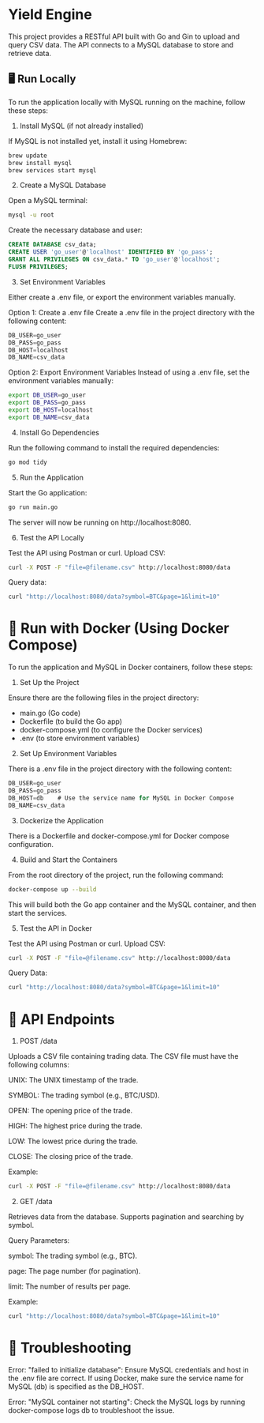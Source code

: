 # Yield Engine
This project provides a RESTful API built with Go and Gin to upload and query CSV data. The API connects to a MySQL database to store and retrieve data.

## 🖥️ Run Locally
To run the application locally with MySQL running on the machine, follow these steps:
1. Install MySQL (if not already installed)

If MySQL is not installed yet, install it using Homebrew:
```bash
brew update
brew install mysql
brew services start mysql
```
2. Create a MySQL Database

Open a MySQL terminal:
```bash
mysql -u root
```
Create the necessary database and user:
```sql
CREATE DATABASE csv_data;
CREATE USER 'go_user'@'localhost' IDENTIFIED BY 'go_pass';
GRANT ALL PRIVILEGES ON csv_data.* TO 'go_user'@'localhost';
FLUSH PRIVILEGES;
```
3. Set Environment Variables

Either create a .env file, or export the environment variables manually.

Option 1: Create a .env file
Create a .env file in the project directory with the following content:
```go
DB_USER=go_user
DB_PASS=go_pass
DB_HOST=localhost
DB_NAME=csv_data
```
Option 2: Export Environment Variables
Instead of using a .env file, set the environment variables manually:
```bash
export DB_USER=go_user
export DB_PASS=go_pass
export DB_HOST=localhost
export DB_NAME=csv_data
```
4. Install Go Dependencies

Run the following command to install the required dependencies:
```bash
go mod tidy
```
5. Run the Application

Start the Go application:
```bash
go run main.go
```
The server will now be running on http://localhost:8080.

6. Test the API Locally

Test the API using Postman or curl.
Upload CSV:
```bash
curl -X POST -F "file=@filename.csv" http://localhost:8080/data
```
Query data:
```bash
curl "http://localhost:8080/data?symbol=BTC&page=1&limit=10"
```

# 🐳 Run with Docker (Using Docker Compose)
To run the application and MySQL in Docker containers, follow these steps:
1. Set Up the Project

Ensure there are the following files in the project directory:
+ main.go (Go code)
+ Dockerfile (to build the Go app)
+ docker-compose.yml (to configure the Docker services)
+ .env (to store environment variables)
2. Set Up Environment Variables

There is a .env file in the project directory with the following content:
```go
DB_USER=go_user
DB_PASS=go_pass
DB_HOST=db    # Use the service name for MySQL in Docker Compose
DB_NAME=csv_data
```
3. Dockerize the Application

There is a Dockerfile and docker-compose.yml for Docker compose configuration.

4. Build and Start the Containers

From the root directory of the project, run the following command:
```bash
docker-compose up --build
```
This will build both the Go app container and the MySQL container, and then start the services.

5. Test the API in Docker

Test the API using Postman or curl.
Upload CSV:
```bash
curl -X POST -F "file=@filename.csv" http://localhost:8080/data
```
Query Data:
```bash
curl "http://localhost:8080/data?symbol=BTC&page=1&limit=10"
```

# 📝 API Endpoints
1. POST /data

Uploads a CSV file containing trading data. The CSV file must have the following columns:

UNIX: The UNIX timestamp of the trade.

SYMBOL: The trading symbol (e.g., BTC/USD).

OPEN: The opening price of the trade.

HIGH: The highest price during the trade.

LOW: The lowest price during the trade.

CLOSE: The closing price of the trade.

Example:
```bash
curl -X POST -F "file=@filename.csv" http://localhost:8080/data
```
2. GET /data

Retrieves data from the database. Supports pagination and searching by symbol.

Query Parameters:

symbol: The trading symbol (e.g., BTC).

page: The page number (for pagination).

limit: The number of results per page.

Example:
```bash
curl "http://localhost:8080/data?symbol=BTC&page=1&limit=10"
```

# 📝 Troubleshooting
Error: "failed to initialize database": Ensure MySQL credentials and host in the .env file are correct. If using Docker, make sure the service name for MySQL (db) is specified as the DB_HOST.

Error: "MySQL container not starting": Check the MySQL logs by running docker-compose logs db to troubleshoot the issue.